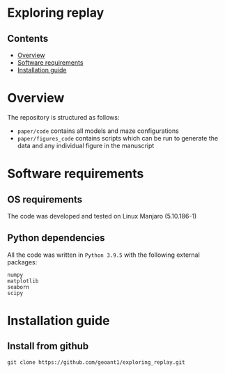 # Exploring replay

## Contents

- [Overview](#overview)
- [Software requirements](#software)
- [Installation guide](#install)

# Overview
The repository is structured as follows:
- `paper/code` contains all models and maze configurations 
- `paper/figures_code` contains scripts which can be run to generate the data and any individual figure in the manuscript

# Software requirements
## OS requirements
The code was developed and tested on Linux Manjaro (5.10.186-1)
## Python dependencies 
All the code was written in `Python 3.9.5` with the following external packages: 
```
numpy 
matplotlib
seaborn
scipy
```
# Installation guide
## Install from github
`git clone https://github.com/geoant1/exploring_replay.git`
